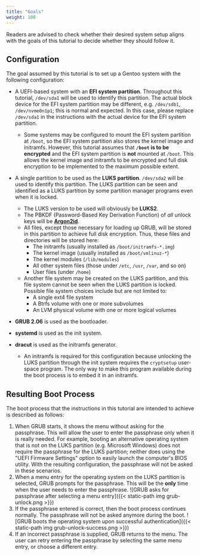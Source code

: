 ```yaml
---
title: "Goals"
weight: 100
---
```


Readers are advised to check whether their desired system setup aligns with the
goals of this tutorial to decide whether they should follow it.

## Configuration

The goal assumed by this tutorial is to set up a Gentoo system with the
following configuration:

- A UEFI-based system with an **EFI system partition**.  Throughout this
  tutorial, `/dev/sda1` will be used to identify this partition.  The actual
  block device for the EFI system partition may be different, e.g. `/dev/sdb1`,
  `/dev/nvme0n1p1`; this is normal and expected.  In this case, please replace
  `/dev/sda1` in the instructions with the actual device for the EFI system
  partition.
  - Some systems may be configured to mount the EFI system partition at
    `/boot`, so the EFI system partition also stores the kernel image and
    initramfs.  However, this tutorial assumes that **`/boot` is to be
    encrypted** and the EFI system partition is **not** mounted at `/boot`.
    This allows the kernel image and initramfs to be encrypted and full disk
    encryption to be implemented to the maximum possible extent.

- A single partition to be used as the **LUKS partition**.  `/dev/sda2` will be
  used to identify this partition.  The LUKS partition can be seen and
  identified as a LUKS partition by some partition manager programs even when
  it is locked.
  - The LUKS version to be used will obviously be **LUKS2**.
  - The PBKDF (Password-Based Key Derivation Function) of *all* unlock keys
    will be [**Argon2id**][wikipedia-argon2].
  - All files, except those necessary for loading up GRUB, will be stored in
    this partition to achieve full disk encryption.  Thus, these files and
    directories will be stored here:
    - The initramfs (usually installed as `/boot/initramfs-*.img`)
    - The kernel image (usually installed as `/boot/vmlinuz-*`)
    - The kernel modules (`/lib/modules`)
    - All other system files (those under `/etc`, `/usr`, `/var`, and so on)
    - User files (under `/home`)
  - Another file system may be created on the LUKS partition, and this file
    system cannot be seen when the LUKS partition is locked.  Possible file
    system choices include but are not limited to:
    - A single ext4 file system
    - A Btrfs volume with one or more subvolumes
    - An LVM physical volume with one or more logical volumes

- **GRUB 2.06** is used as the bootloader.
- **systemd** is used as the init system.
- **dracut** is used as the initramfs generator.
  - An initramfs is required for this configuration because unlocking the LUKS
    partition through the init system requires the `cryptsetup` user-space
    program.  The only way to make this program available during the boot
    process is to embed it in an initramfs.

[wikipedia-argon2]: https://en.wikipedia.org/wiki/Argon2

## Resulting Boot Process

The boot process that the instructions in this tutorial are intended to achieve
is described as follows:

1. When GRUB starts, it shows the menu without asking for the passphrase.  This
   will allow the user to enter the passphrase only when it is really needed.
   For example, booting an alternative operating system that is not on the LUKS
   partition (e.g. Microsoft Windows) does not require the passphrase for the
   LUKS partition; neither does using the "UEFI Firmware Settings" option to
   easily launch the computer's BIOS utility.  With the resulting
   configuration, the passphrase will not be asked in these scenarios.
2. When a menu entry for the operating system on the LUKS partition is
   selected, GRUB prompts for the passphrase.  This will be the **only** time
   when the user needs to enter the passphrase.
   ![GRUB asks for passphrase after selecting a menu
   entry]({{< static-path img grub-unlock.png >}})
3. If the passphrase entered is correct, then the boot process continues
   normally.  The passphrase will not be asked anymore during the boot.
   ![GRUB boots the operating system upon successful
   authentication]({{< static-path img grub-unlock-success.png >}})
4. If an incorrect passphrase is supplied, GRUB returns to the menu.  The user
   can retry entering the passphrase by selecting the same menu entry, or
   choose a different entry.
